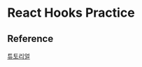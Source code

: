 # React Hooks Practice


## Reference
[튜토리얼](https://academy.nomadcoders.co/courses/546456/lectures/9913823)

